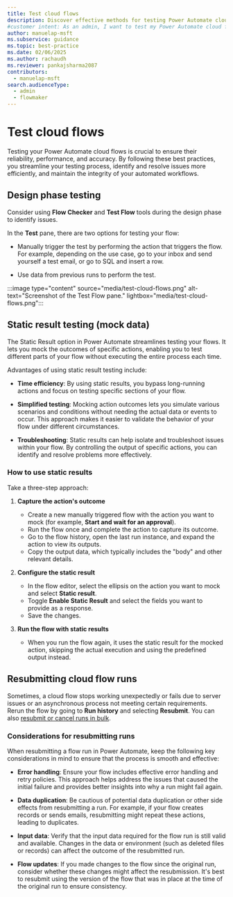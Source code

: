 ```yaml
---
title: Test cloud flows
description: Discover effective methods for testing Power Automate cloud flows, including design phase testing and static result testing.
#customer intent: As an admin, I want to test my Power Automate cloud flows so that I can ensure their reliability, performance, and accuracy.
author: manuelap-msft
ms.subservice: guidance
ms.topic: best-practice
ms.date: 02/06/2025
ms.author: rachaudh
ms.reviewer: pankajsharma2087
contributors: 
  - manuelap-msft
search.audienceType: 
  - admin
  - flowmaker
---
```


# Test cloud flows

Testing your Power Automate cloud flows is crucial to ensure their reliability, performance, and accuracy. By following these best practices, you streamline your testing process, identify and resolve issues more efficiently, and maintain the integrity of your automated workflows.

## Design phase testing

Consider using **Flow Checker** and **Test Flow** tools during the design phase to identify issues.

In the **Test** pane, there are two options for testing your flow:

- Manually trigger the test by performing the action that triggers the flow. For example, depending on the use case, go to your inbox and send yourself a test email, or go to SQL and insert a row.

- Use data from previous runs to perform the test.

:::image type="content" source="media/test-cloud-flows.png" alt-text="Screenshot of the Test Flow pane." lightbox="media/test-cloud-flows.png":::

## Static result testing (mock data)

The Static Result option in Power Automate streamlines testing your flows. It lets you mock the outcomes of specific actions, enabling you to test different parts of your flow without executing the entire process each time.

Advantages of using static result testing include:

- **Time efficiency**: By using static results, you bypass long-running actions and focus on testing specific sections of your flow. 

- **Simplified testing**: Mocking action outcomes lets you simulate various scenarios and conditions without needing the actual data or events to occur. This approach makes it easier to validate the behavior of your flow under different circumstances.

- **Troubleshooting**: Static results can help isolate and troubleshoot issues within your flow. By controlling the output of specific actions, you can identify and resolve problems more effectively.

### How to use static results

Take a three-step approach:

1. **Capture the action's outcome**
   - Create a new manually triggered flow with the action you want to mock (for example, **Start and wait for an approval**).
   - Run the flow once and complete the action to capture its outcome.
   - Go to the flow history, open the last run instance, and expand the action to view its outputs.
   - Copy the output data, which typically includes the "body" and other relevant details.

2. **Configure the static result**
   - In the flow editor, select the ellipsis on the action you want to mock and select **Static result**.
   - Toggle **Enable Static Result** and select the fields you want to provide as a response.
   - Save the changes.

<!-- Not able to check first steps above -->

3. **Run the flow with static results**

      - When you run the flow again, it uses the static result for the mocked action, skipping the actual execution and using the predefined output instead.

## Resubmitting cloud flow runs

Sometimes, a cloud flow stops working unexpectedly or fails due to server issues or an asynchronous process not meeting certain requirements. Rerun the flow by going to **Run history** and selecting **Resubmit**. You can also [resubmit or cancel runs in bulk](../../how-tos-bulk-resubmit.md).

### Considerations for resubmitting runs

When resubmitting a flow run in Power Automate, keep the following key considerations in mind to ensure that the process is smooth and effective:

- **Error handling**: Ensure your flow includes effective error handling and retry policies. This approach helps address the issues that caused the initial failure and provides better insights into why a run might fail again.

- **Data duplication**: Be cautious of potential data duplication or other side effects from resubmitting a run. For example, if your flow creates records or sends emails, resubmitting might repeat these actions, leading to duplicates.

- **Input data**: Verify that the input data required for the flow run is still valid and available. Changes in the data or environment (such as deleted files or records) can affect the outcome of the resubmitted run.

- **Flow updates**: If you made changes to the flow since the original run, consider whether these changes might affect the resubmission. It's best to resubmit using the version of the flow that was in place at the time of the original run to ensure consistency.
 

